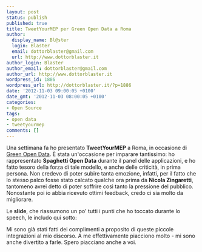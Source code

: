 ```yaml
---
layout: post
status: publish
published: true
title: TweetYourMEP per Green Open Data a Roma
author:
  display_name: Bl@ster
  login: Blaster
  email: dottorblaster@gmail.com
  url: http://www.dottorblaster.it
author_login: Blaster
author_email: dottorblaster@gmail.com
author_url: http://www.dottorblaster.it
wordpress_id: 1886
wordpress_url: http://dottorblaster.it/?p=1886
date: '2012-11-03 09:00:05 +0100'
date_gmt: '2012-11-03 08:00:05 +0100'
categories:
- Open Source
tags:
- open data
- tweetyourmep
comments: []
---
```

<p>Una settimana fa ho presentato <strong>TweetYourMEP</strong> a Roma, in occasione di <a href="http://www.greenopendata.it/">Green Open Data</a>. È stata un'occasione per imparare tantissimo: ho rappresentato <strong>Spaghetti Open Data</strong> durante il panel delle applicazioni, e ho fatto tesoro della forza di tale modello, e anche delle criticità, in prima persona. Non credevo di poter subire tanta emozione, infatti, per il fatto che lo stesso palco fosse stato calcato qualche ora prima da <strong>Nicola Zingaretti</strong>, tantomeno avrei detto di poter soffrire così tanto la pressione del pubblico. Nonostante poi io abbia ricevuto ottimi feedback, credo ci sia molto da migliorare.</p>
<p>Le <strong>slide</strong>, che riassumono un po' tutti i punti che ho toccato durante lo speech, le includo qui sotto:</p>
<p><script async class="speakerdeck-embed" data-id="508c1db036b3f80002038635" data-ratio="1.3350717079530638" src="//speakerdeck.com/assets/embed.js"></script></p>
<p>Mi sono già stati fatti dei complimenti a proposito di queste piccole integrazioni al mio discorso. A me effettivamente piacciono molto - mi sono anche divertito a farle. Spero piacciano anche a voi.</p>
